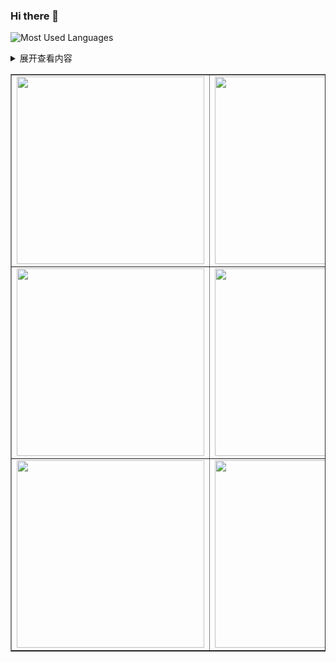 ### Hi there 👋
![Most Used Languages](https://github-readme-stats.vercel.app/api/top-langs/?username=1328552867&theme=dark&layout=compact)
<details>
 <summary>展开查看内容</summary>
 这是展开后的内容。
</details>

<table border="1">
<tr>
<td><img src= "http://tva3.sinaimg.cn/large/006BdrJkgy1gtapoqhskxg3034034q49.gif" width="300" height="300"></td>
<td><img src= "http://tva3.sinaimg.cn/large/006BdrJkgy1gtapoqtrifg30340340t0.gif" width="300" height="300"></td>
<td><img src= "http://tva3.sinaimg.cn/large/006BdrJkgy1gtaposdh10g3034034gma.gif" width="300" height="300"></td>
</tr>
<tr>
<td><img src="http://tva3.sinaimg.cn/large/de80a5ably1h08jml7065g205k065q4e.gif" width="300" height="300"></td>
<td><img src="http://tva3.sinaimg.cn/large/de80a5ably1h08jml7065g205k065q4e.gif" width="300" height="300"></td>
<td><img src="http://tva3.sinaimg.cn/large/de80a5ably1h08jml7065g205k065q4e.gif" width="300" height="300"></td>
</tr>
<tr>
<td><img src="http://tva3.sinaimg.cn/large/de80a5ably1h08jml7065g205k065q4e.gif" width="300" height="300"></td>
<td><img src="http://tva3.sinaimg.cn/large/de80a5ably1h08jml7065g205k065q4e.gif" width="300" height="300"></td>
<td><img src="http://tva3.sinaimg.cn/large/de80a5ably1h08jml7065g205k065q4e.gif" width="300" height="300"></td>
</tr>
</table>
<!--
**1328552867/1328552867** is a ✨ _special_ ✨ repository because its `README.md` (this file) appears on your GitHub profile.

Here are some ideas to get you started:

- 🔭 I’m currently working on ...
- 🌱 I’m currently learning ...
- 👯 I’m looking to collaborate on ...
- 🤔 I’m looking for help with ...
- 💬 Ask me about ...
- 📫 How to reach me: ...
- 😄 Pronouns: ...
- ⚡ Fun fact: ...
-->
